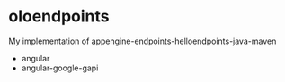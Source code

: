 oloendpoints
=============================================

My implementation of appengine-endpoints-helloendpoints-java-maven

- angular
- angular-google-gapi